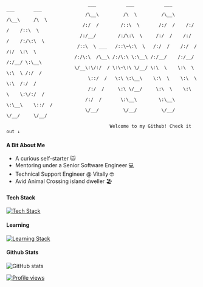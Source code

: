 ```
                              ___           ___           ___       ___       ___     
                             /\__\         /\  \         /\__\     /\__\     /\  \    
                            /:/  /        /::\  \       /:/  /    /:/  /    /::\  \   
                           /:/__/        /:/\:\  \     /:/  /    /:/  /    /:/\:\  \  
                          /::\  \ ___   /::\~\:\  \   /:/  /    /:/  /    /:/  \:\  \ 
                         /:/\:\  /\__\ /:/\:\ \:\__\ /:/__/    /:/__/    /:/__/ \:\__\
                         \/__\:\/:/  / \:\~\:\ \/__/ \:\  \    \:\  \    \:\  \ /:/  /
                              \::/  /   \:\ \:\__\    \:\  \    \:\  \    \:\  /:/  / 
                              /:/  /     \:\ \/__/     \:\  \    \:\  \    \:\/:/  /  
                             /:/  /       \:\__\        \:\__\    \:\__\    \::/  /   
                             \/__/         \/__/         \/__/     \/__/     \/__/ 
                             
                                      Welcome to my Github! Check it out ↓
 ```
#### A Bit About Me
- A curious self-starter 🐱
- Mentoring under a Senior Software Engineer 💻
- Technical Support Engineer @ Vitally 🤓
- Avid Animal Crossing island dweller 🏖️ 

#### Tech Stack
[![Tech Stack](https://skills.thijs.gg/icons?i=py,html,css)](https://skills.thijs.gg)

#### Learning
[![Learning Stack](https://skills.thijs.gg/icons?i=git,js)](https://skills.thijs.gg)

#### Github Stats
![GitHub stats](https://github-readme-stats.vercel.app/api?username=dawnbelle&show_icons=true&theme=dark)

[![Profile views](https://hits.sh/github.com/dawnbelle.svg?view=today-total&label=visits&color=7AFE95)](https://hits.sh/github.com/dawnbelle/)
